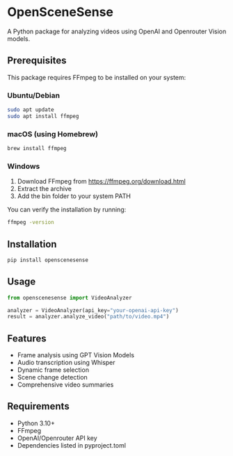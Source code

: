 # OpenSceneSense

A Python package for analyzing videos using OpenAI and Openrouter Vision models.

## Prerequisites

This package requires FFmpeg to be installed on your system:

### Ubuntu/Debian
```bash
sudo apt update
sudo apt install ffmpeg
```

### macOS (using Homebrew)
```bash
brew install ffmpeg
```

### Windows
1. Download FFmpeg from https://ffmpeg.org/download.html
2. Extract the archive
3. Add the bin folder to your system PATH

You can verify the installation by running:
```bash
ffmpeg -version
```

## Installation

```bash
pip install openscenesense
```

## Usage

```python
from openscenesense import VideoAnalyzer

analyzer = VideoAnalyzer(api_key="your-openai-api-key")
result = analyzer.analyze_video("path/to/video.mp4")
```

## Features

- Frame analysis using GPT Vision Models
- Audio transcription using Whisper
- Dynamic frame selection
- Scene change detection
- Comprehensive video summaries

## Requirements

- Python 3.10+
- FFmpeg
- OpenAI/Openrouter API key
- Dependencies listed in pyproject.toml
```